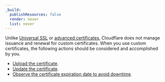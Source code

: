 ```yaml
---
_build:
  publishResources: false
  render: never
  list: never
---
```


Unlike [Universal SSL](/ssl/edge-certificates/universal-ssl/) or [advanced certificates](/ssl/edge-certificates/advanced-certificate-manager/), Cloudflare does not manage issuance and renewal for custom certificates.
When you use custom certificates, the following actions should be considered and accomplished by you.
- [Upload the certificate](/ssl/edge-certificates/custom-certificates/uploading/#upload-a-custom-certificate).
- [Update the certificate](/ssl/edge-certificates/custom-certificates/uploading/#update-a-custom-certificate).
- [Observe the certificate expiration date to avoid downtime](/ssl/edge-certificates/custom-certificates/renewing/).